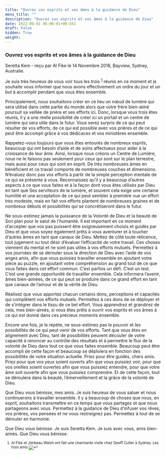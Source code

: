 ```yaml
---
title: "Ouvrez vos esprits et vos âmes à la guidance de Dieu"
menu_title: ""
description: "Ouvrez vos esprits et vos âmes à la guidance de Dieu"
date: 2022-06-01 06:00:01+00:561
draft: False
hidden: True
weight:
---
```

### Ouvrez vos esprits et vos âmes à la guidance de Dieu

Seretta Kem - reçu par Al Fike le 14 Novembre 2018, Bayview, Sydney, Australie.

Je suis très heureux de vous voir tous les trois <sup id="a1">[1](#f1)</sup> réunis en ce moment et je souhaite vous informer que nous avons effectivement un ordre du jour et un but à accomplir pendant que vous êtes ensemble.

Principalement, nous souhaitons créer en ce lieu un nœud de lumière qui sera utilisé dans cette partie du monde alors que votre frère bien-aimé poursuit sa veillée de prière et ses efforts ici. Donc, lorsque vous trois êtes réunis, il y a une réelle possibilité de créer ici un portail et un centre de lumière qui sera utile dans le futur. Vous serez surpris de ce qui peut résulter de vos efforts, de ce qui est possible avec vos prières et de ce qui peut être accompli grâce à vos dédicaces et vos ministères ensemble.

Rappelez-vous toujours que vous êtes entourés de nombreux esprits, beaucoup qui ont besoin d’aide et de soins affectueux pour aider à la croissance de leur âme. Ainsi, lorsque nous créons un Centre de Lumière, nous ne le faisons pas seulement pour ceux qui sont sur le plan terrestre, mais aussi pour ceux qui sont en esprit. De très nombreuses âmes en bénéficient et ce travail comporte de nombreuses couches et dimensions. N’évaluez donc pas vos efforts à partir de la simple perception mentale de ce qui se présente à vous. Reconnaissez qu’il y a beaucoup d’autres aspects à ce que vous faites et à la façon dont vous êtes utilisés par Dieu en tant que Ses serviteurs de la lumière, et souvent cela exige une certaine humilité et une acceptation de ce qui peut sembler à première vue un effort très modeste, mais en fait vos efforts plantent de nombreuses graines et de nombreux débuts et possibilités qui se concrétiseront dans le futur.

Ne sous-estimez jamais la puissance de la Volonté de Dieu et la beauté de Son plan pour le salut de l’humanité. Il est important en ce moment d’accepter que vos pas puissent être soigneusement choisis et guidés par Dieu et que vous soyez également prêts à vous aventurer et à toucher d’autres âmes en tant que canaux de Dieu. Mettez de côté toute réticence, tout jugement ou tout désir d’évaluer l’efficacité de votre travail. Ces choses viennent du mental et ne sont pas utiles à vos efforts mutuels. Permettez à vos journées de se dérouler sous la direction de Dieu avec l’aide de vos anges amis, afin que vous puissiez travailler ensemble en ajoutant votre pièce au puzzle, en ajoutant votre compréhension au grand tout de ce que vous faites dans cet effort commun. C’est parfois un défi. C’est un test. C’est une grande opportunité de travailler ensemble. Cela informera l’avenir, âmes bien-aimées, de ce qui peut se produire dans ce grand effort en tant que canaux de l’amour et de la vérité de Dieu.

Réalisez que vous apportez chacun certains dons, perceptions et capacités qui complètent vos efforts mutuels. Permettez à ces dons de se déployer et de s’intégrer dans le tissu de ce bel effort. Vous apprendrez et grandirez de cela, mes bien-aimés, si vous êtes prêts à ouvrir vos esprits et vos âmes à ce qui est donné dans ces précieux moments ensemble.

Encore une fois, je le répète, ne sous-estimez pas le pouvoir et les possibilités de ce qui peut venir de vos efforts. Tant que vous êtes en alignement avec Dieu, tant de possibilités peuvent découler de votre capacité à renoncer au contrôle des résultats et à permettre le flux de la volonté de Dieu dans tout ce que vous faites ensemble. Beaucoup peut être accompli de cette façon et beaucoup se déploiera en fonction des possibilités de votre situation actuelle. Priez pour être guidés, chers amis. Priez pour que vos yeux soient ouverts afin que vous puissiez voir, pour que vos oreilles soient ouvertes afin que vous puissiez entendre, pour que votre âme soit ouverte afin que vous puissiez comprendre. Et de cette façon, tout se déroulera dans la beauté, l’émerveillement et la grâce de la volonté de Dieu.

Que Dieu vous bénisse, mes amis. Je suis heureux de vous saluer et nous continuerons à travailler ensemble. Il y a beaucoup de choses que nous, en esprit, souhaitons transmettre en ce temps que vous partagez et que nous partageons avec vous. Permettez à la guidance de Dieu d’infuser vos rêves, vos prières, vos pensées et ne vous restreignez pas. Permettez à tout de se dérouler en harmonie.

Que Dieu vous bénisse. Je suis Seretta Kem. Je suis avec vous, amis bien-aimés. Que Dieu vous bénisse.
<small>

1. <large id="f1"> Al Fike et Jimbeau Walsh ont fait une charmante visite chez Geoff Cutler à Sydney. Les trois amis ![↩](#a1)
